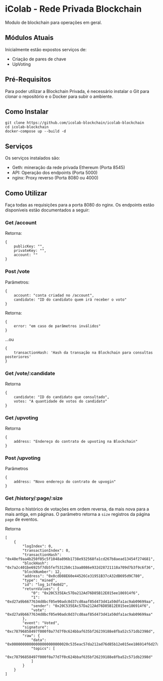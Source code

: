 # iColab - Rede Privada Blockchain
Modulo de blockchain para operações em geral.

## Módulos Atuais

Inicialmente estão expostos serviços de:

* Criação de pares de chave
* UpVoting

## Pré-Requisitos

Para poder utilizar a Blockchain Privada, é necessário instalar o Git para clonar o repositório e o Docker para subir o ambiente.

## Como Instalar

`git clone https://github.com/icolab-blockchain/icolab-blockchain`  
`cd icolab-blockchain`  
`docker-compose up --build -d`

## Serviços

Os serviços instalados são:
* Geth: mineração da rede privada Ethereum (Porta 8545)
* API: Operação dos endpoints (Porta 5000)
* nginx: Proxy reverso (Porta 8080 ou 4000)

## Como Utilizar

Faça todas as requisições para a porta 8080 do nginx. 
Os endpoints estão disponíveis estão documentados a seguir:

### Get /account
Retorna:

	{  
		publicKey: "",  
		privateKey: "",  
		account: ""  
	}

### Post /vote
Parâmetros:

	{  
		account: "conta criadad no /account",  
		candidate: "ID do candidato quem irá receber o voto"  
	}
Retorna:

	{  
		error: "em caso de parâmetros inválidos"  
	}

...ou

	{  
		transactionHash: 'Hash da transação na Blockchain para consultas posteriores'  
	}

### Get /vote/:candidate
Retorna

	{  
		candidate: "ID do candidato que consultado",  
		votes: "A quantidade de votos do candidato"  
	}

### Get /upvoting
Retorna

	{  
		address: "Endereço do contrato de upvoting na Blockchain"  
	}  

### Post /upvoting
Parâmetros

	{  
		address: "Novo endereço do contrato de upvogin"  
	}

### Get /history/:page/:size
Retorna o histórico de votações em ordem reversa, da mais nova para a mais antiga, em páginas. O parâmetro retorna a `size` registros da página `page` de eventos.

Retorna

	[
		{
	        "logIndex": 0,
	        "transactionIndex": 0,
	        "transactionHash": "0x40ef9aa4b250f05c5f1048a896b1738e932568fa1cd267b8aead13454f274681",
	        "blockHash": "0x7a2c401be6925f7db5fef5312b0c13aa8086e932d28721118a709d7b3f9c6f36",
	        "blockNumber": 12,
	        "address": "0x0cdD88E60e44526Ce31951B37cA32dB695d9C780",
	        "type": "mined",
	        "id": "log_1cf4e8d2",
	        "returnValues": {
	            "0": "0x20C535EAc57Da212Ad76D85B12E015ee186914f6",
	            "1": "0xd27a9b6677634d8bcf05e90adc0d37cd0aaf85d473d41a50dfa1ac9ab09699aa",
	            "sender": "0x20C535EAc57Da212Ad76D85B12E015ee186914f6",
	            "vote": "0xd27a9b6677634d8bcf05e90adc0d37cd0aaf85d473d41a50dfa1ac9ab09699aa"
	        },
	        "event": "Voted",
	        "signature": "0xc78796858497f000f0a77d7f0c624bbaf635bf26239188e8fba52c571db2398d",
	        "raw": {
	            "data": "0x00000000000000000000000020c535eac57da212ad76d85b12e015ee186914f6d27a9b6677634d8bcf05e90adc0d37cd0aaf85d473d41a50dfa1ac9ab09699aa",
	            "topics": [
	                "0xc78796858497f000f0a77d7f0c624bbaf635bf26239188e8fba52c571db2398d"
	            ]
	        }
	    }
	]